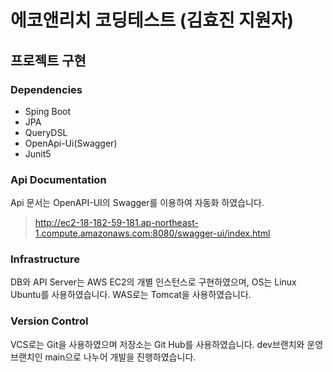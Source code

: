 # 에코앤리치 코딩테스트 (김효진 지원자)
## 프로젝트 구현
### Dependencies
* Sping Boot
* JPA
* QueryDSL
* OpenApi-Ui(Swagger)
* Junit5

### Api Documentation
Api 문서는 OpenAPI-UI의 Swagger를 이용하여 자동화 하였습니다.
> http://ec2-18-182-59-181.ap-northeast-1.compute.amazonaws.com:8080/swagger-ui/index.html

### Infrastructure
DB와 API Server는 AWS EC2의 개별 인스턴스로 구현하였으며, OS는 Linux Ubuntu를 사용하였습니다.
WAS로는 Tomcat을 사용하였습니다.

### Version Control
VCS로는 Git을 사용하였으며 저장소는 Git Hub를 사용하였습니다. 
dev브랜치와 운영 브랜치인 main으로 나누어 개발을 진행하였습니다.